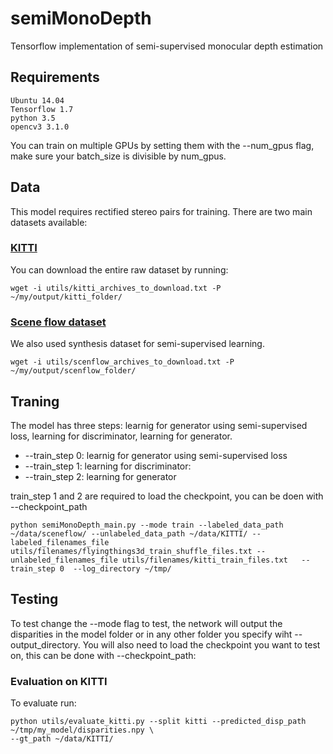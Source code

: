# semiMonoDepth
Tensorflow implementation of semi-supervised monocular depth estimation

## Requirements
```
Ubuntu 14.04
Tensorflow 1.7
python 3.5
opencv3 3.1.0
```
You can train on multiple GPUs by setting them with the --num_gpus flag, make sure your batch_size is divisible by num_gpus.

## Data
This model requires rectified stereo pairs for training.
There are two main datasets available:
### [KITTI](http://www.cvlibs.net/datasets/kitti/raw_data.php)
You can download the entire raw dataset by running:
```
wget -i utils/kitti_archives_to_download.txt -P ~/my/output/kitti_folder/
```
### [Scene flow dataset](https://lmb.informatik.uni-freiburg.de/resources/datasets/SceneFlowDatasets.en.html)
We also used synthesis dataset for semi-supervised learning. 
```
wget -i utils/scenflow_archives_to_download.txt -P ~/my/output/scenflow_folder/
```

## Traning
The model has three steps: learnig for generator using semi-supervised loss, learning for discriminator, learning for generator. 
* --train_step 0: learnig for generator using semi-supervised loss
* --train_step 1: learning for discriminator: 
* --train_step 2: learning for generator 

train_step 1 and 2 are required to load the checkpoint, you can be doen with --checkpoint_path
```
python semiMonoDepth_main.py --mode train --labeled_data_path ~/data/sceneflow/ --unlabeled_data_path ~/data/KITTI/ --labeled_filenames_file utils/filenames/flyingthings3d_train_shuffle_files.txt --unlabeled_filenames_file utils/filenames/kitti_train_files.txt   --train_step 0  --log_directory ~/tmp/
```

## Testing
To test change the --mode flag to test, the network will output the disparities in the model folder or in any other folder you specify wiht --output_directory.
You will also need to load the checkpoint you want to test on, this can be done with --checkpoint_path:

### Evaluation on KITTI
To evaluate run:
```
python utils/evaluate_kitti.py --split kitti --predicted_disp_path ~/tmp/my_model/disparities.npy \
--gt_path ~/data/KITTI/
```
